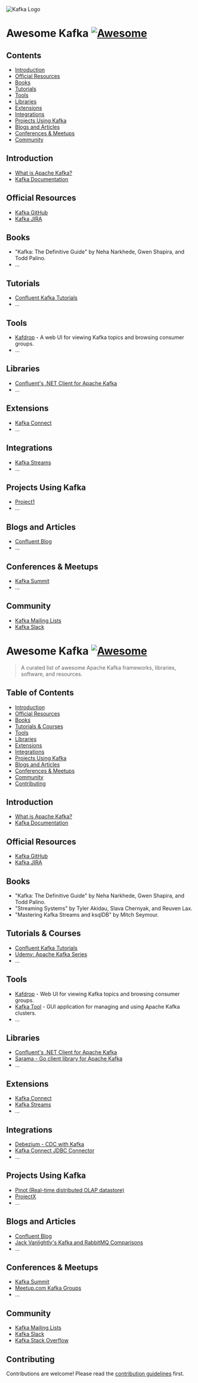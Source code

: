 ![Kafka Logo](./assets/logos/kafka.png)

# Awesome Kafka [![Awesome](https://awesome.re/badge.svg)](https://awesome.re)


## Contents

- [Introduction](#introduction)
- [Official Resources](#official-resources)
- [Books](#books)
- [Tutorials](#tutorials)
- [Tools](#tools)
- [Libraries](#libraries)
- [Extensions](#extensions)
- [Integrations](#integrations)
- [Projects Using Kafka](#projects-using-kafka)
- [Blogs and Articles](#blogs-and-articles)
- [Conferences & Meetups](#conferences--meetups)
- [Community](#community)

## Introduction

- [What is Apache Kafka?](https://kafka.apache.org/intro)
- [Kafka Documentation](https://kafka.apache.org/documentation/)

## Official Resources

- [Kafka GitHub](https://github.com/apache/kafka)
- [Kafka JIRA](https://issues.apache.org/jira/projects/KAFKA/summary)

## Books

- "Kafka: The Definitive Guide" by Neha Narkhede, Gwen Shapira, and Todd Palino.
- ...

## Tutorials

- [Confluent Kafka Tutorials](https://www.confluent.io/blog/apache-kafka-tutorial/)
- ...

## Tools

- [Kafdrop](https://github.com/obsidiandynamics/kafdrop) - A web UI for viewing Kafka topics and browsing consumer groups.
- ...

## Libraries

- [Confluent's .NET Client for Apache Kafka](https://github.com/confluentinc/confluent-kafka-dotnet)
- ...

## Extensions

- [Kafka Connect](https://kafka.apache.org/documentation/#connect)
- ...

## Integrations

- [Kafka Streams](https://kafka.apache.org/documentation/streams/)
- ...

## Projects Using Kafka

- [Project1](#)
- ...

## Blogs and Articles

- [Confluent Blog](https://www.confluent.io/blog/)
- ...

## Conferences & Meetups

- [Kafka Summit](https://kafka-summit.org/)
- ...

## Community

- [Kafka Mailing Lists](https://kafka.apache.org/contact)
- [Kafka Slack](https://slackpass.io/confluentcommunity)
# Awesome Kafka [![Awesome](https://awesome.re/badge.svg)](https://awesome.re)

> A curated list of awesome Apache Kafka frameworks, libraries, software, and resources.

## Table of Contents

- [Introduction](#introduction)
- [Official Resources](#official-resources)
- [Books](#books)
- [Tutorials & Courses](#tutorials--courses)
- [Tools](#tools)
- [Libraries](#libraries)
- [Extensions](#extensions)
- [Integrations](#integrations)
- [Projects Using Kafka](#projects-using-kafka)
- [Blogs and Articles](#blogs-and-articles)
- [Conferences & Meetups](#conferences--meetups)
- [Community](#community)
- [Contributing](#contributing)

## Introduction

- [What is Apache Kafka?](https://kafka.apache.org/intro)
- [Kafka Documentation](https://kafka.apache.org/documentation/)

## Official Resources

- [Kafka GitHub](https://github.com/apache/kafka)
- [Kafka JIRA](https://issues.apache.org/jira/projects/KAFKA/summary)

## Books

- "Kafka: The Definitive Guide" by Neha Narkhede, Gwen Shapira, and Todd Palino.
- "Streaming Systems" by Tyler Akidau, Slava Chernyak, and Reuven Lax.
- "Mastering Kafka Streams and ksqlDB" by Mitch Seymour.

## Tutorials & Courses

- [Confluent Kafka Tutorials](https://www.confluent.io/blog/apache-kafka-tutorial/)
- [Udemy: Apache Kafka Series](https://www.udemy.com/courses/search/?q=apache%20kafka)
- ...

## Tools

- [Kafdrop](https://github.com/obsidiandynamics/kafdrop) - Web UI for viewing Kafka topics and browsing consumer groups.
- [Kafka Tool](http://www.kafkatool.com/) - GUI application for managing and using Apache Kafka clusters.
- ...

## Libraries

- [Confluent's .NET Client for Apache Kafka](https://github.com/confluentinc/confluent-kafka-dotnet)
- [Sarama - Go client library for Apache Kafka](https://github.com/Shopify/sarama)
- ...

## Extensions

- [Kafka Connect](https://kafka.apache.org/documentation/#connect)
- [Kafka Streams](https://kafka.apache.org/documentation/streams/)
- ...

## Integrations

- [Debezium - CDC with Kafka](https://debezium.io/)
- [Kafka Connect JDBC Connector](https://www.confluent.io/hub/confluentinc/kafka-connect-jdbc)
- ...

## Projects Using Kafka

- [Pinot (Real-time distributed OLAP datastore)](https://pinot.apache.org/)
- [ProjectX](#)
- ...

## Blogs and Articles

- [Confluent Blog](https://www.confluent.io/blog/)
- [Jack Vanlightly's Kafka and RabbitMQ Comparisons](https://jack-vanlightly.com/)
- ...

## Conferences & Meetups

- [Kafka Summit](https://kafka-summit.org/)
- [Meetup.com Kafka Groups](https://www.meetup.com/topics/apache-kafka/)
- ...

## Community

- [Kafka Mailing Lists](https://kafka.apache.org/contact)
- [Kafka Slack](https://slackpass.io/confluentcommunity)
- [Kafka Stack Overflow](https://stackoverflow.com/questions/tagged/kafka)

## Contributing

Contributions are welcome! Please read the [contribution guidelines](CONTRIBUTING.md) first.

